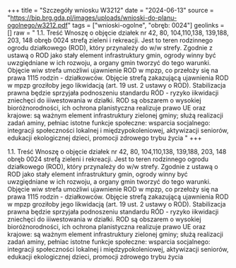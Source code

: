 +++
title = "Szczegóły wniosku W3212"
date = "2024-06-13"
source = "https://bip.brg.gda.pl/images/uploads/wnioski-do-planu-ogolnego/w3212.pdf"
tags = ["wnioski-ogolne", "obręb: 0024"]
geolinks = []
raw = " 1.1. Treść Wnoszę o objęcie działek nr 42, 80, 104,110,138, 139,188, 203, 148 obręb 0024 strefą zieleni i rekreacji. Jest to teren rodzinnego ogrodu działkowego (ROD), który przynależy do w/w strefy. Zgodnie z ustawą o ROD jako stały element infrastruktury gmin, ogrody winny być uwzgiędniane w ich rozwoju, a organy gmin tworzyć do tego warunki. Objęcie wiw strefa umożliwi ujawnienie ROD w mpzp, co przełoży się na prawa 1115 rodzin - działkowców. Objęcie strefą zakazującą ujawnienia ROD w mpzp groziłoby jego likwidacją (art. 19 ust. 2 ustawy o ROD). Stabilizacja prawna będzie sprzyjała podnoszeniu standardu RÓD - ryzyko iikwidacji zniechęci do iiiwestowania w działki. ROD są obszarem o wysokiej bioróżnorodności, ich ochrona planistyczna realizuje prawo UE oraz krajowe: są ważnym element infrastruktury zielonej gminy; służą realizacji zadań aminy, pełniac istotne funkcje społeczne: wsparcia socjalnego: integracji społeczności lokalnej i międzypokoleniowej, aktywizacji seniorów, edukacji ekologicznej dzieci, promocji zdrowego trybu życia "
+++


1.1. Treść Wnoszę o objęcie działek nr 42, 80, 104,110,138, 139,188, 203, 148 obręb 0024 strefą zieleni i
rekreacji. Jest to teren rodzinnego ogrodu działkowego (ROD), który przynależy do w/w strefy. Zgodnie
z ustawą o ROD jako stały element infrastruktury gmin, ogrody winny być uwzgiędniane w ich rozwoju,
a organy gmin tworzyć do tego warunki. Objęcie wiw strefa umożliwi ujawnienie ROD w mpzp, co
przełoży się na prawa 1115 rodzin - działkowców. Objęcie strefą zakazującą ujawnienia ROD w mpzp
groziłoby jego likwidacją (art. 19 ust. 2 ustawy o ROD). Stabilizacja prawna będzie sprzyjała podnoszeniu
standardu RÓD - ryzyko iikwidacji zniechęci do iiiwestowania w działki. ROD są obszarem o wysokiej
bioróżnorodności, ich ochrona planistyczna realizuje prawo UE oraz krajowe: są ważnym element
infrastruktury zielonej gminy; służą realizacji zadań aminy, pełniac istotne funkcje społeczne: wsparcia
socjalnego: integracji społeczności lokalnej i międzypokoleniowej, aktywizacji seniorów, edukacji
ekologicznej dzieci, promocji zdrowego trybu życia



